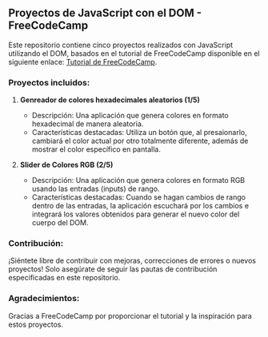 ## Proyectos de JavaScript con el DOM - FreeCodeCamp

Este repositorio contiene cinco proyectos realizados con JavaScript utilizando el DOM, basados en el tutorial de FreeCodeCamp disponible en el siguiente enlace: [Tutorial de FreeCodeCamp](https://www.youtube.com/watch?v=koiPxFFiqJ4&t=10001s).

### Proyectos incluidos:

1. **Genreador de colores hexadecimales aleatorios (1/5)**

   - Descripción: Una aplicación que genera colores en formato hexadecimal de manera aleatoria.
   - Características destacadas: Utiliza un botón que, al presaionarlo, cambiará el color actual por otro totalmente diferente, además de mostrar el color específico en pantalla.

2. **Slider de Colores RGB (2/5)**
   - Descripción: Una aplicación que genera colores en formato RGB usando las entradas (inputs) de rango.
   - Características destacadas: Cuando se hagan cambios de rango dentro de las entradas, la aplicación escuchará por los cambios e integrará los valores obtenidos para generar el nuevo color del cuerpo del DOM.

### Contribución:

¡Siéntete libre de contribuir con mejoras, correcciones de errores o nuevos proyectos! Solo asegúrate de seguir las pautas de contribución especificadas en este repositorio.

### Agradecimientos:

Gracias a FreeCodeCamp por proporcionar el tutorial y la inspiración para estos proyectos.
